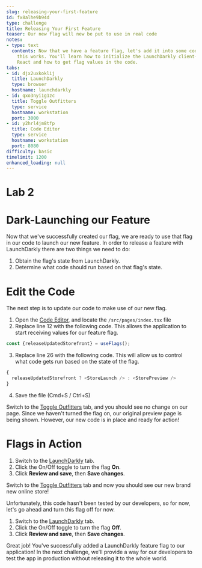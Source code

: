 ```yaml
---
slug: releasing-your-first-feature
id: fx8alhe9b94d
type: challenge
title: Releasing Your First Feature
teaser: Our new flag will new be put to use in real code
notes:
- type: text
  contents: Now that we have a feature flag, let's add it into some code and see how
    this works. You'll learn how to initialize the LaunchDarkly client-side SDK using
    React and how to get flag values in the code.
tabs:
- id: djx2uxkoklij
  title: LaunchDarkly
  type: browser
  hostname: launchdarkly
- id: qxo3nyi1g1zc
  title: Toggle Outfitters
  type: service
  hostname: workstation
  port: 3000
- id: y2hrl4jm8tfp
  title: Code Editor
  type: service
  hostname: workstation
  port: 8080
difficulty: basic
timelimit: 1200
enhanced_loading: null
---
```


# Lab 2

# Dark-Launching our Feature

Now that we've successfully created our flag, we are ready to use that flag in our code to launch our new feature. In order to release a feature with LaunchDarkly there are two things we need to do:

1. Obtain the flag's state from LaunchDarkly.
1. Determine what code should run based on that flag's state.

# Edit the Code

The next step is to update our code to make use of our new flag.

1. Open the [Code Editor](#tab-2), and locate the `/src/pages/index.tsx` file
2. Replace line 12 with the following code. This allows the application to start receiving values for our feature flag.

```js
const {releaseUpdatedStorefront} = useFlags();
```

3. Replace line 26 with the following code. This will allow us to control what code gets run based on the state of the flag.

```js
{
  releaseUpdatedStorefront ? <StoreLaunch /> : <StorePreview />
}
```

4. Save the file (Cmd+S / Ctrl+S)

Switch to the [Toggle Outfitters](#tab-1) tab, and you should see no change on our page. Since we haven't turned the flag on, our original preview page is being shown. However, our new code is in place and ready for action!

# Flags in Action

1. Switch to the [LaunchDarkly](#tab-0) tab.
1. Click the On/Off toggle to turn the flag **On**.
1. Click **Review and save**, then **Save changes**.

Switch to the [Toggle Outfitters](#tab-1) tab and now you should see our new brand new online store!

Unfortunately, this code hasn't been tested by our developers, so for now, let's go ahead and turn this flag off for now.

1. Switch to the [LaunchDarkly](#tab-0) tab.
1. Click the On/Off toggle to turn the flag **Off**.
1. Click **Review and save**, then **Save changes**.

Great job! You've successfully added a LaunchDarkly feature flag to our application! In the next challenge, we'll provide a way for our developers to test the app in production without releasing it to the whole world.
